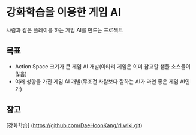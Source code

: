 # 강화학습을 이용한 게임 AI
사람과 같은 플레이를 하는 게임 AI를 만드는 프로젝트

## 목표
 * Action Space 크기가 큰 게임 AI 개발(아타리 게임은 이미 참고할 샘플 소스들이 많음)
 * 여러 성향을 가진 게임 AI 개발(무조건 사람보다 잘하는 AI가 과연 좋은 게임 AI인가)

## 참고
[강화학습] (https://github.com/DaeHoonKang/rl.wiki.git)
